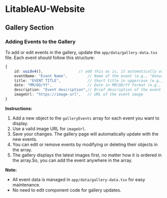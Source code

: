 # LitableAU-Website

## Gallery Section
### Adding Events to the Gallery

To add or edit events in the gallery, update the `app/data/gallery-data.tsx` file. Each event should follow this structure:

```typescript
{
    id: uuidv4(),                // add this as is, it automatically assigns a unique ID
    eventName: "Event Name",         // Name of the event (e.g., "Annual Stage Performance")
    title: "EVENT TITLE",            // Short title in uppercase (e.g., "ON STAGE")
    date: "MM/DD/YY",                // Date in MM/DD/YY format (e.g., "04/04/25")
    description: "Event description",// Brief description of the event
    imageUrl: "https://image-url",   // URL of the event image
}
```

**Instructions:**
1. Add a new object to the `galleryEvents` array for each event you want to display.
2. Use a valid image URL for `imageUrl`.
3. Save your changes. The gallery page will automatically update with the new events.
4. You can edit or remove events by modifying or deleting their objects in the array.
5. The gallery displays the latest images first, no matter how it is ordered in the array.So, you can add the event anywhere in the array.

**Note:**
- All event data is managed in `app/data/gallery-data.tsx` for easy maintenance.
- No need to edit component code for gallery updates.
